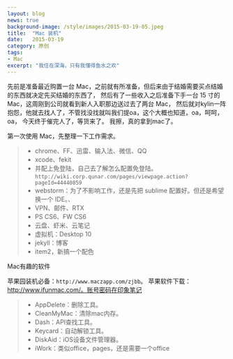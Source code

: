 ```yaml
---
layout: blog
news: true
background-image: /style/images/2015-03-19-05.jpeg
title:  "Mac 装机"
date:   2015-03-19
category: 原创
tags:
- Mac
excerpt: "我住在深海，只有我懂得鱼水之欢"
---
```


先前是准备最近购置一台 Mac，之前就有所准备，但后来由于结婚需要买点结婚的东西就决定先买结婚的东西了，
然后有了一些收入之后准备下手一台 15 寸的 Mac，这周刚到公司就看到新人入职那边送过去了两台 Mac，
然后就对kylin一阵抱怨，他就去找人了，不管找没找就叫我们提oa，这个大概也知道，oa，呵呵，oa，
今天终于催完人了，等货来了。
我擦，真的拿到mac了。

第一次使用 Mac，先整理一下工作需求。

> * chrome、FF、迅雷、输入法、微信、QQ
> * xcode、fekit
> * 并配上免登陆，自己去了解怎么配置免登陆。`http://wiki.corp.qunar.com/pages/viewpage.action?pageId=44440859`
> * webstorm：为了不影响工作，还是先把 sublime 配置好。但还是希望换一个 IDE。、
> * VPN、邮件、RTX
> * PS CS6、FW CS6
> * 云盘、虾米、云笔记
> * 虚拟机：Desktop 10
> * jekyll：博客
> * item2，新搞一个配色

Mac有趣的软件

苹果园装机必备：`http://www.maczapp.com/zjbb`。
苹果软件下载：http://www.ifunmac.com/。账号密码在印象笔记

> * AppDelete：删除工具。
> * CleanMyMac：清除mac内存。
> * Dash：API查找工具。
> * Keycard：自动解锁工具。
> * DiskAid：iOS设备文件管理器。
> * iWork：类似office，pages，还是需要一个office
